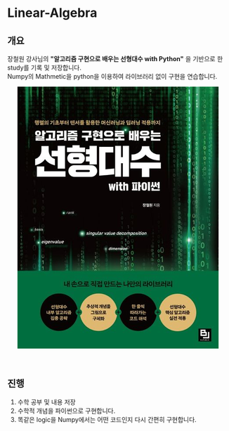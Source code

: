 # Linear-Algebra

## 개요

장철원 강사님의 **"알고리즘 구현으로 배우는 선형대수 with Python"** 을 기반으로 한 study를 기록 및 저장합니다.  
Numpy의 Mathmetic을 python을 이용하여 라이브러리 없이 구현을 연습합니다.
<br>

<!-- 이미지 여기에 -->
<p align="center">
 <img src = "./src/image.jpg">
</p>

<br>

## 진행
1. 수학 공부 및 내용 저장
2. 수학적 개념을 파이썬으로 구현합니다.
3. 똑같은 logic을 Numpy에서는 어떤 코드인지 다시 간편히 구현합니다.